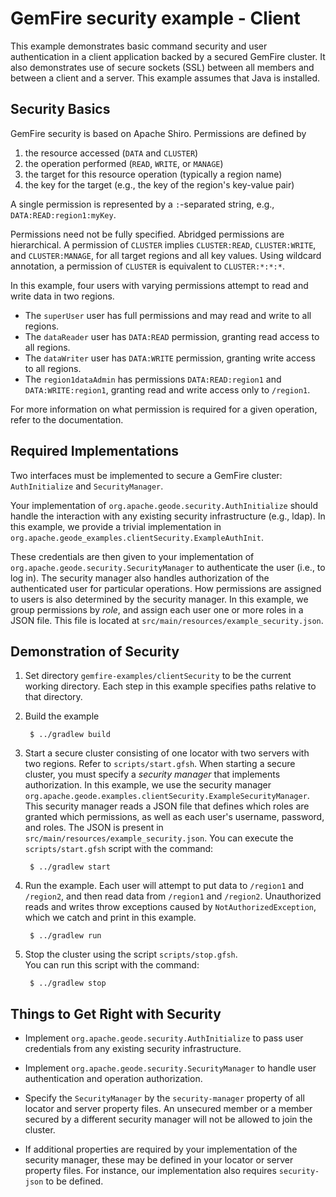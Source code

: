 <!--
  ~ Copyright (c) VMware, Inc. 2022. All rights reserved.
  ~ SPDX-License-Identifier: Apache-2.0
  -->
<!--
Licensed to the Apache Software Foundation (ASF) under one or more
contributor license agreements.  See the NOTICE file distributed with
this work for additional information regarding copyright ownership.
The ASF licenses this file to You under the Apache License, Version 2.0
(the "License"); you may not use this file except in compliance with
the License.  You may obtain a copy of the License at

     http://www.apache.org/licenses/LICENSE-2.0

Unless required by applicable law or agreed to in writing, software
distributed under the License is distributed on an "AS IS" BASIS,
WITHOUT WARRANTIES OR CONDITIONS OF ANY KIND, either express or implied.
See the License for the specific language governing permissions and
limitations under the License.
-->

# GemFire security example - Client

This example demonstrates basic command security and user authentication in a client application
backed by a secured GemFire cluster. It also demonstrates use of secure sockets (SSL) between all
members and between a client and a server.  This example assumes that Java is installed.

## Security Basics

GemFire security is based on Apache Shiro.
Permissions are defined by

1. the resource accessed (`DATA` and `CLUSTER`)
2. the operation performed (`READ`, `WRITE`, or `MANAGE`)
3. the target for this resource operation (typically a region name)
4. the key for the target (e.g., the key of the region's key-value pair)
  
A single permission is represented by a `:`-separated string, e.g., `DATA:READ:region1:myKey`.

Permissions need not be fully specified.
Abridged permissions are hierarchical.
A permission of `CLUSTER` implies `CLUSTER:READ`, `CLUSTER:WRITE`, and `CLUSTER:MANAGE`,
 for all target regions and all key values.
Using wildcard annotation, a permission of `CLUSTER` is equivalent to `CLUSTER:*:*:*`.


In this example, four users with varying permissions attempt to read and write data
 in two regions.
* The `superUser` user has full permissions and may read and write to all regions.
* The `dataReader` user has `DATA:READ` permission, granting read access to all regions.
* The `dataWriter` user has `DATA:WRITE` permission, granting write access to all regions.
* The `region1dataAdmin` has permissions `DATA:READ:region1` and `DATA:WRITE:region1`,
 granting read and write access only to `/region1`.

For more information on what permission is required for a given operation,
 refer to the documentation.

## Required Implementations

  Two interfaces must be implemented to secure a GemFire cluster: `AuthInitialize`
   and `SecurityManager`.
  
  Your implementation of `org.apache.geode.security.AuthInitialize` should handle the interaction
   with any existing security infrastructure (e.g., ldap).  In this example, we provide a trivial
   implementation in `org.apache.geode_examples.clientSecurity.ExampleAuthInit`.

  These credentials are then given to your implementation
   of `org.apache.geode.security.SecurityManager`
   to authenticate the user (i.e., to log in).
  The security manager also handles authorization of the authenticated user 
  for particular operations.
  How permissions are assigned to users is also determined by the security manager.
    In this example,
   we group permissions by *role*, and assign each user one or more roles in a JSON file.
  This file is located at `src/main/resources/example_security.json`.

## Demonstration of Security
1. Set directory `gemfire-examples/clientSecurity` to be the current working directory.
Each step in this example specifies paths relative to that directory.

2. Build the example

        $ ../gradlew build

3. Start a secure cluster consisting of one locator with two servers with two regions.
 Refer to `scripts/start.gfsh`.
 When starting a secure cluster, you must specify a *security manager*
  that implements authorization.
 In this example, we use the security manager
  `org.apache.geode.examples.clientSecurity.ExampleSecurityManager`.
 This security manager reads a JSON file that defines which roles are granted which permissions,
 as well as each user's username, password, and roles.
 The JSON is present in `src/main/resources/example_security.json`.
 You can execute the `scripts/start.gfsh` script with the command:
 
        $ ../gradlew start

4. Run the example.  Each user will attempt to put data to `/region1` and `/region2`,
 and then read data from `/region1` and `/region2`.  Unauthorized reads and writes throw
 exceptions caused by `NotAuthorizedException`, which we catch and print in this example.

        $ ../gradlew run

5. Stop the cluster using the script `scripts/stop.gfsh`.  
You can run this script with the command:

        $ ../gradlew stop

## Things to Get Right with Security

- Implement `org.apache.geode.security.AuthInitialize` to pass user credentials from any existing
 security infrastructure.

- Implement `org.apache.geode.security.SecurityManager` to handle user authentication
 and operation authorization.

- Specify the `SecurityManager` by the `security-manager` property of all locator and server
property files.  An unsecured member or a member secured by a different security manager will not
be allowed to join the cluster.

- If additional properties are required by your implementation of the security manager,
  these may be defined in your locator or server property files.
  For instance, our implementation also requires `security-json` to be defined.

